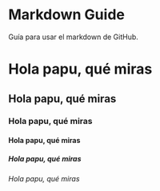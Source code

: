 # Markdown Guide
Guía para usar el markdown de GitHub.
# Hola papu, qué miras
## Hola papu, qué miras
### Hola papu, qué miras
#### Hola papu, qué miras
##### Hola papu, qué miras
###### Hola papu, qué miras
